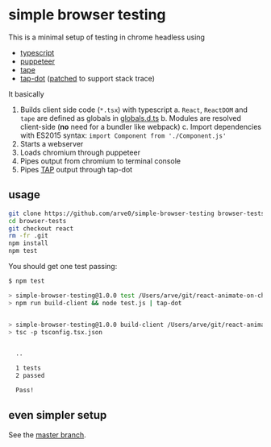 # simple browser testing
This is a minimal setup of testing in chrome headless using

- [typescript](https://www.typescriptlang.org)
- [puppeteer](https://www.npmjs.com/package/puppeteer/)
- [tape](https://www.npmjs.com/package/tape)
- [tap-dot](https://www.npmjs.com/package/tap-dot) ([patched](https://github.com/arve0/tap-dot/commit/68064386cb4210911f8ad31347bd0f30ce30c8b2) to support stack trace)

It basically

1. Builds client side code (`*.tsx`) with typescript
  a. `React`, `ReactDOM` and `tape` are defined as globals in [globals.d.ts](globals.d.ts)
  b. Modules are resolved client-side (**no** need for a bundler like webpack)
  c. Import dependencies with ES2015 syntax: `import Component from './Component.js'`
2. Starts a webserver
3. Loads chromium through puppeteer
4. Pipes output from chromium to terminal console
5. Pipes [TAP](https://testanything.org) output through tap-dot

## usage
```sh
git clone https://github.com/arve0/simple-browser-testing browser-tests
cd browser-tests
git checkout react
rm -fr .git
npm install
npm test
```

You should get one test passing:
```sh
$ npm test

> simple-browser-testing@1.0.0 test /Users/arve/git/react-animate-on-change/browser-tests
> npm run build-client && node test.js | tap-dot


> simple-browser-testing@1.0.0 build-client /Users/arve/git/react-animate-on-change/browser-tests
> tsc -p tsconfig.tsx.json


  ..

  1 tests
  2 passed

  Pass!
```

## even simpler setup
See the [master branch](https://github.com/arve0/simple-browser-testing/).
